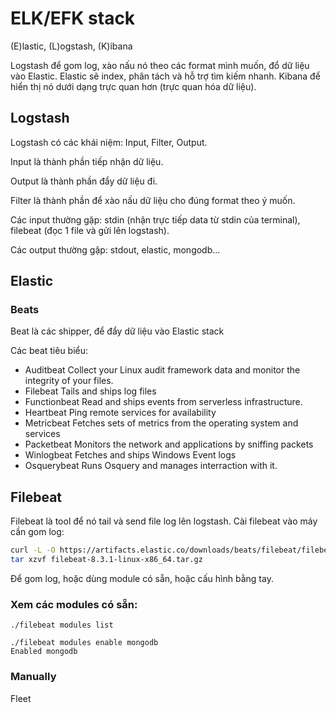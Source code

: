 # ELK/EFK stack

(E)lastic, (L)ogstash, (K)ibana

Logstash để gom log, xào nấu nó theo các format mình muốn, đổ dữ liệu vào Elastic. Elastic sẽ index, phân tách và hỗ trợ tìm kiếm nhanh. Kibana để hiển thị nó dưới dạng trực quan hơn (trực quan hóa dữ liệu).

## Logstash

Logstash có các khái niệm: Input, Filter, Output.

Input là thành phần tiếp nhận dữ liệu.

Output là thành phần đẩy dữ liệu đi.

Filter là thành phần để xào nấu dữ liệu cho đúng format theo ý muốn.

Các input thường gặp: stdin (nhận trực tiếp data từ stdin của terminal), filebeat (đọc 1 file và gửi lên logstash).

Các output thường gặp: stdout, elastic, mongodb...

## Elastic

### Beats

Beat là các shipper, để đẩy dữ liệu vào Elastic stack

Các beat tiêu biểu:

- Auditbeat 	Collect your Linux audit framework data and monitor the integrity of your files.
- Filebeat 	Tails and ships log files
- Functionbeat 	Read and ships events from serverless infrastructure.
- Heartbeat 	Ping remote services for availability
- Metricbeat 	Fetches sets of metrics from the operating system and services
- Packetbeat 	Monitors the network and applications by sniffing packets
- Winlogbeat 	Fetches and ships Windows Event logs
- Osquerybeat 	Runs Osquery and manages interraction with it.

## Filebeat

Filebeat là tool để nó tail và send file log lên logstash. Cài filebeat vào máy cần gom log:

```bash
curl -L -O https://artifacts.elastic.co/downloads/beats/filebeat/filebeat-8.3.1-linux-x86_64.tar.gz
tar xzvf filebeat-8.3.1-linux-x86_64.tar.gz
```

Để gom log, hoặc dùng module có sẵn, hoặc cấu hình bằng tay.

### Xem các modules có sẵn:

```
./filebeat modules list
```

```
./filebeat modules enable mongodb
Enabled mongodb
```

### Manually



Fleet